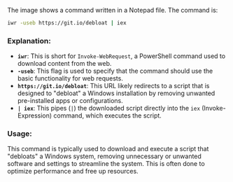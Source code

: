The image shows a command written in a Notepad file. The command is:

```bash
iwr -useb https://git.io/debloat | iex
```

### Explanation:
- **`iwr`**: This is short for `Invoke-WebRequest`, a PowerShell command used to download content from the web.
- **`-useb`**: This flag is used to specify that the command should use the basic functionality for web requests.
- **`https://git.io/debloat`**: This URL likely redirects to a script that is designed to "debloat" a Windows installation by removing unwanted pre-installed apps or configurations.
- **`| iex`**: This pipes (`|`) the downloaded script directly into the `iex` (Invoke-Expression) command, which executes the script.

### Usage:
This command is typically used to download and execute a script that "debloats" a Windows system, removing unnecessary or unwanted software and settings to streamline the system. This is often done to optimize performance and free up resources.
